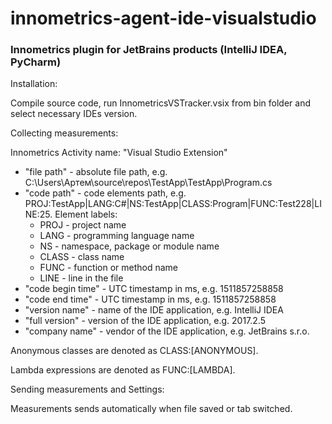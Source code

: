 # innometrics-agent-ide-visualstudio

### Innometrics plugin for JetBrains products (IntelliJ IDEA, PyCharm)

Installation: 

Compile source code, run InnometricsVSTracker.vsix from bin folder and select necessary IDEs version.


Collecting measurements:

Innometrics Activity name: "Visual Studio Extension"

- "file path" - absolute file path, e.g. C:\Users\Артем\source\repos\TestApp\TestApp\Program.cs
- "code path" - code elements path, e.g. PROJ:TestApp|LANG:C#|NS:TestApp|CLASS:Program|FUNC:Test228|LINE:25. 
Element labels: 
    - PROJ - project name
    - LANG - programming language name
    - NS - namespace, package or module name
    - CLASS - class name
    - FUNC - function or method name
    - LINE - line in the file
- "code begin time" - UTC timestamp in ms, e.g. 1511857258858
- "code end time" - UTC timestamp in ms, e.g. 1511857258858
- "version name" - name of the IDE application, e.g. IntelliJ IDEA
- "full version" - version of the IDE application, e.g. 2017.2.5
- "company name" - vendor of the IDE application, e.g. JetBrains s.r.o.

Anonymous classes are denoted as CLASS:[ANONYMOUS].

Lambda expressions are denoted as FUNC:[LAMBDA].

Sending measurements and Settings:

Measurements sends automatically when file saved or tab switched.
